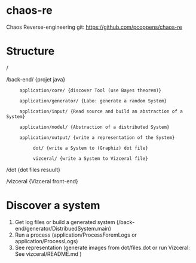 # chaos-re
Chaos Reverse-engineering
git: https://github.com/pcoppens/chaos-re

# Structure
/

/back-end/ {projet java}

         application/core/ {discover Tool (use Bayes theorem)}
         
         application/generator/ {Labo: generate a random System}
         
         application/input/ {Read source and build an abstraction of a System}
         
         application/model/ {Abstraction of a distributed System}
         
         application/output/ {write a representation of the System}
         
              dot/ {write a System to (Graphiz) dot file}
              
              vizceral/ {write a System to Vizceral file}
         
/dot {dot files resuult}

/vizceral {Vizceral front-end}

# Discover a system
1. Get log files or build a generated system (/back-end/generator/DistribuedSystem.main)
2. Run a process (application/ProcessForemLogs or application/ProcessLogs)
3. See representation (generate images from dot/files.dot or run Vizceral: See vizceral/README.md )

